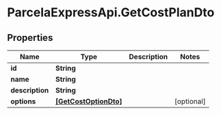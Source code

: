 # ParcelaExpressApi.GetCostPlanDto

## Properties
Name | Type | Description | Notes
------------ | ------------- | ------------- | -------------
**id** | **String** |  | 
**name** | **String** |  | 
**description** | **String** |  | 
**options** | [**[GetCostOptionDto]**](GetCostOptionDto.md) |  | [optional] 
